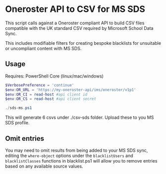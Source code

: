# Oneroster API to CSV for MS SDS

This script calls against a Oneroster compliant API to build CSV files
compatible with the UK standard CSV required by Microsoft School Data Sync.  

This includes modifiable filters for creating bespoke blacklists for unsuitable
or uncompliant content with MS SDS.

## Usage

Requires: PowerShell Core (linux/mac/windows)

```powershell
$VerbosePreference = 'continue'
$env:OR_URL = 'https://my-oneroster-api/ims/oneroster/v1p1'
$env:OR_CI = read-host #api client id
$env:OR_CS = read-host #api client secret

./sds-ms.ps1
```

This will generate 6 csvs under ./csv-sds folder. Upload these to you MS SDS
profile.


## Omit entries

You may need to omit results from being added to your MS SDS sync, editing the
`where-object` options under the `blacklistUsers` and `blacklistClasses`
functions in blacklist.ps1 will allow you to remove entries based on any
available source values.

